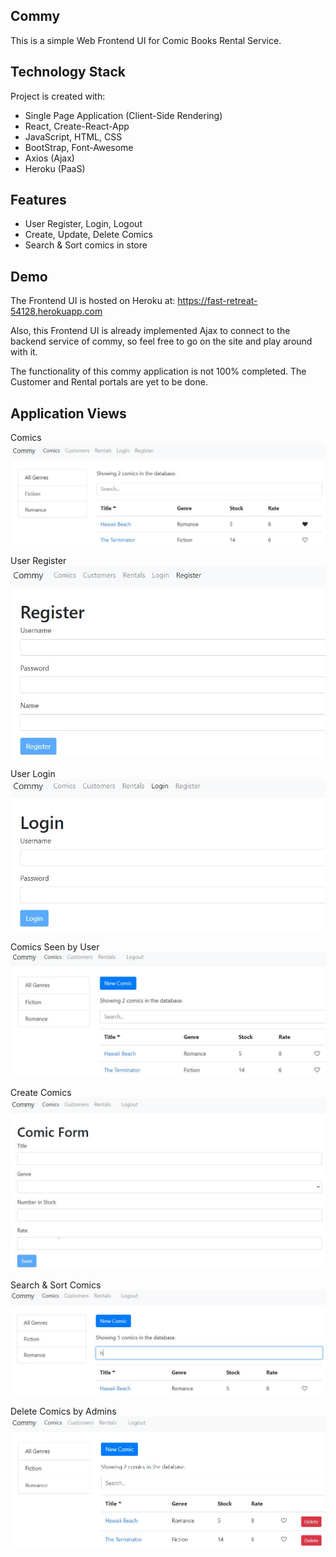 ## Commy

This is a simple Web Frontend UI for Comic Books Rental Service.

## Technology Stack

Project is created with:

- Single Page Application (Client-Side Rendering)
- React, Create-React-App
- JavaScript, HTML, CSS
- BootStrap, Font-Awesome
- Axios (Ajax)
- Heroku (PaaS)

## Features

- User Register, Login, Logout
- Create, Update, Delete Comics
- Search & Sort comics in store

## Demo

The Frontend UI is hosted on Heroku at:
https://fast-retreat-54128.herokuapp.com

Also, this Frontend UI is already implemented Ajax to connect to the backend service of commy, so feel free to go on the site and play around with it.

The functionality of this commy application is not 100% completed. The Customer and Rental portals are yet to be done.

## Application Views

Comics
![alt text](https://github.com/taweihuangdavid/commy_FE/blob/master/images_in_readme/Comics.JPG)

User Register
![alt text](https://github.com/taweihuangdavid/commy_FE/blob/master/images_in_readme/registerUser.JPG)

User Login
![alt text](https://github.com/taweihuangdavid/commy_FE/blob/master/images_in_readme/loginUser.JPG)

Comics Seen by User
![alt text](https://github.com/taweihuangdavid/commy_FE/blob/master/images_in_readme/userComics.JPG)

Create Comics
![alt text](https://github.com/taweihuangdavid/commy_FE/blob/master/images_in_readme/createComics.JPG)

Search & Sort Comics
![alt text](https://github.com/taweihuangdavid/commy_FE/blob/master/images_in_readme/searchComics.JPG)

Delete Comics by Admins
![alt text](https://github.com/taweihuangdavid/commy_FE/blob/master/images_in_readme/adminComics.JPG)
